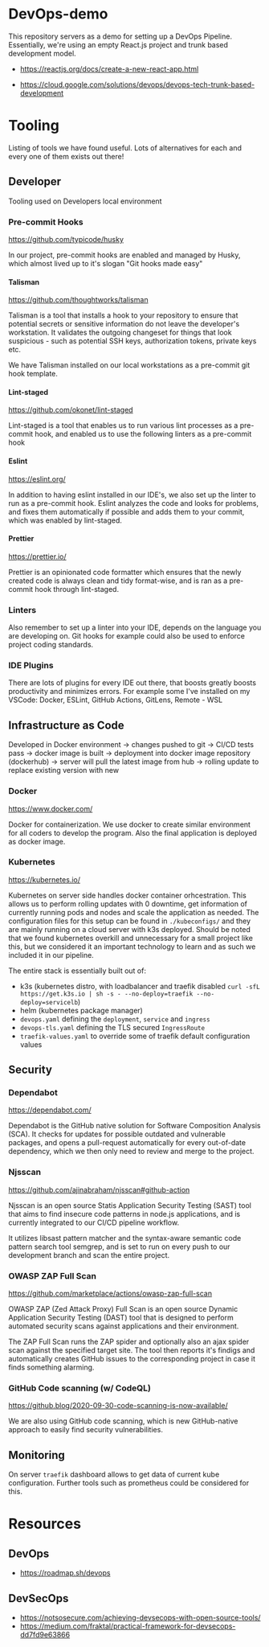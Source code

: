 # DevOps-demo
This repository servers as a demo for setting up a DevOps Pipeline. Essentially, we're using an empty React.js project and trunk based development model.

* https://reactjs.org/docs/create-a-new-react-app.html

* https://cloud.google.com/solutions/devops/devops-tech-trunk-based-development

# Tooling
Listing of tools we have found useful. Lots of alternatives for each and every one of them exists out there!


## Developer
Tooling used on Developers local environment

### Pre-commit Hooks
https://github.com/typicode/husky

In our project, pre-commit hooks are enabled and managed by Husky, which almost lived up to it's slogan "Git hooks made easy"

#### Talisman
https://github.com/thoughtworks/talisman

Talisman is a tool that installs a hook to your repository to ensure that potential secrets or sensitive information do not leave the developer's workstation. It validates the outgoing changeset for things that look suspicious - such as potential SSH keys, authorization tokens, private keys etc.

We have Talisman installed on our local workstations as a pre-commit git hook template.

#### Lint-staged
https://github.com/okonet/lint-staged

Lint-staged is a tool that enables us to run various lint processes as a pre-commit hook, and enabled us to use the following linters as a pre-commit hook

#### Eslint
https://eslint.org/

In addition to having eslint installed in our IDE's, we also set up the linter to run as a pre-commit hook. Eslint analyzes the code and looks for problems, and fixes them automatically if possible and adds them to your commit, which was enabled by lint-staged.

#### Prettier
https://prettier.io/

Prettier is an opinionated code formatter which ensures that the newly created code is always clean and tidy format-wise, and is ran as a pre-commit hook through lint-staged.

### Linters
Also remember to set up a linter into your IDE, depends on the language you are developing on. Git hooks for example could also be used to enforce project coding standards.


### IDE Plugins
There are lots of plugins for every IDE out there, that boosts greatly boosts productivity and minimizes errors.  For example some I've installed on my VSCode: Docker, ESLint, GitHub Actions, GitLens, Remote - WSL 


## Infrastructure as Code

Developed in Docker environment -> changes pushed to git -> CI/CD tests pass -> docker image is built -> deployment into docker image repository (dockerhub) -> server will pull the latest image from hub -> rolling update to replace existing version with new

### Docker
https://www.docker.com/

Docker for containerization.
We use docker to create similar environment for all coders to develop the program. Also the final application is deployed as docker image.

### Kubernetes
https://kubernetes.io/

Kubernetes on server side handles docker container orhcestration. This allows us to perform rolling updates with 0 downtime, get information of currently running pods and nodes and scale the application as needed. The configuration files for this setup can be found in `./kubeconfigs/` and they are mainly running on a cloud server with k3s deployed. Should be noted that we found kubernetes overkill and unnecessary for a small project like this, but we considered it an important technology to learn and as such we included it in our pipeline.

The entire stack is essentially built out of:
* k3s (kubernetes distro, with loadbalancer and traefik disabled `curl -sfL https://get.k3s.io | sh -s - --no-deploy=traefik --no-deploy=servicelb`)
* helm (kubernetes package manager)
* `devops.yaml` defining the `deployment`, `service` and `ingress`
* `devops-tls.yaml` defining the TLS secured `IngressRoute`
* `traefik-values.yaml` to override some of traefik default configuration values


## Security

### Dependabot
https://dependabot.com/

Dependabot is the GitHub native solution for Software Composition Analysis (SCA). It checks for updates for possible outdated and vulnerable packages, and opens a pull-request automatically for every out-of-date dependency, which we then only need to review and merge to the project.

### Njsscan
https://github.com/ajinabraham/njsscan#github-action

Njsscan is an open source Statis Application Security Testing (SAST) tool that aims to find insecure code patterns in node.js applications, and is currently integrated to our CI/CD pipeline workflow.

It utilizes libsast pattern matcher and the syntax-aware semantic code pattern search tool semgrep, and is set to run on every push to our development branch and scan the entire project.

### OWASP ZAP Full Scan
https://github.com/marketplace/actions/owasp-zap-full-scan

OWASP ZAP (Zed Attack Proxy) Full Scan is an open source Dynamic Application Security Testing (DAST) tool that is designed to perform automated security scans against applications and their environment.

The ZAP Full Scan runs the ZAP spider and optionally also an ajax spider scan against the specified target site. The tool then reports it's findigs and automatically creates GitHub issues to the corresponding project in case it finds something alarming.

### GitHub Code scanning (w/ CodeQL)
https://github.blog/2020-09-30-code-scanning-is-now-available/

We are also using GitHub code scanning, which is new GitHub-native approach to easily find security vulnerabilities. 

## Monitoring

On server `traefik` dashboard allows to get data of current kube configuration. Further tools such as prometheus could be considered for this.

# Resources
## DevOps
* https://roadmap.sh/devops
## DevSecOps
* https://notsosecure.com/achieving-devsecops-with-open-source-tools/
* https://medium.com/fraktal/practical-framework-for-devsecops-dd7fd9e63866
